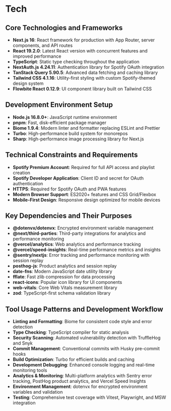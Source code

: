 # Tech

## Core Technologies and Frameworks

- **Next.js 16**: React framework for production with App Router, server components, and API routes
- **React 19.2.0**: Latest React version with concurrent features and improved performance
- **TypeScript**: Static type checking throughout the application
- **NextAuth.js 4.24.11**: Authentication library for Spotify OAuth integration
- **TanStack Query 5.90.5**: Advanced data fetching and caching library
- **Tailwind CSS 4.1.16**: Utility-first styling with custom Spotify-themed design system
- **Flowbite React 0.12.9**: UI component library built on Tailwind CSS

## Development Environment Setup

- **Node.js 16.8.0+**: JavaScript runtime environment
- **pnpm**: Fast, disk-efficient package manager
- **Biome 1.9.4**: Modern linter and formatter replacing ESLint and Prettier
- **Turbo**: High-performance build system for monorepos
- **Sharp**: High-performance image processing library for Next.js

## Technical Constraints and Requirements

- **Spotify Premium Account**: Required for full API access and playlist creation
- **Spotify Developer Application**: Client ID and secret for OAuth authentication
- **HTTPS**: Required for Spotify OAuth and PWA features
- **Modern Browser Support**: ES2020+ features and CSS Grid/Flexbox
- **Mobile-First Design**: Responsive design optimized for mobile devices

## Key Dependencies and Their Purposes

- **@dotenvx/dotenvx**: Encrypted environment variable management
- **@next/third-parties**: Third-party integrations for analytics and performance monitoring
- **@vercel/analytics**: Web analytics and performance tracking
- **@vercel/speed-insights**: Real-time performance metrics and insights
- **@sentry/nextjs**: Error tracking and performance monitoring with session replay
- **posthog-js**: Product analytics and session replay
- **date-fns**: Modern JavaScript date utility library
- **fflate**: Fast zlib compression for data processing
- **react-icons**: Popular icon library for UI components
- **web-vitals**: Core Web Vitals measurement library
- **zod**: TypeScript-first schema validation library

## Tool Usage Patterns and Development Workflow

- **Linting and Formatting**: Biome for consistent code style and error detection
- **Type Checking**: TypeScript compiler for static analysis
- **Security Scanning**: Automated vulnerability detection with TruffleHog and Snyk
- **Commit Management**: Conventional commits with Husky pre-commit hooks
- **Build Optimization**: Turbo for efficient builds and caching
- **Development Debugging**: Enhanced console logging and real-time monitoring tools
- **Analytics & Monitoring**: Multi-platform analytics with Sentry error tracking, PostHog product analytics, and Vercel Speed Insights
- **Environment Management**: dotenvx for encrypted environment variables and validation
- **Testing**: Comprehensive test coverage with Vitest, Playwright, and MSW integration
